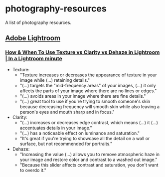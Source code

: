 # photography-resources

A list of photography resources.

## [Adobe Lightroom](https://www.adobe.com/products/photoshop-lightroom.html)

### [How & When To Use Texture vs Clarity vs Dehaze in Lightroom | In a Lightroom minute](https://youtu.be/eooN0YeEtyA)

- Texture:
  - "Texture increases or decreases the appearance of texture in your image while (...) retaining details."
  - "(...) targets the "mid-frequency areas" of your images, (...) it only affects the parts of your image where there are no lines or edges."
  - "(...) avoids areas in your image where there are fine details."
  - "(...) great tool to use if you're trying to smooth someone's skin because decreasing frequency will smooth skin while also leaving a person's eyes and mouth sharp and in focus."
- Clarity:
  - "(...) increases or decreases edge contrast, which means (...) it (...) accentuates details in your image."
  - "(...) has a noticeable effect on luminance and saturation."
  - "It's great if you're trying to showcase all the detail on a wall or surface, but not recommended for portraits."
- Dehaze:
  - "Increasing the value (...) allows you to remove atmospheric haze in your image and restore color and contrast to a washed out image."
  - "Because this slider affects contrast and saturation, you don't want to overdo it."
